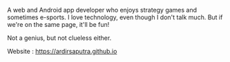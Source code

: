 A web and Android app developer who enjoys strategy games and sometimes e-sports. I love technology, even though I don't talk much. But if we're on the same page, it'll be fun!

Not a genius, but not clueless either.

Website : https://ardirsaputra.github.io
